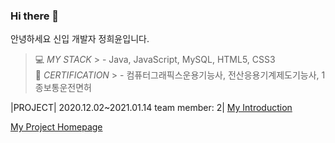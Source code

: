 ### Hi there 👋

안녕하세요 신입 개발자 정희윤입니다.


> 💻 _*MY STACK*_                                                                                                                                                                   >            - Java, JavaScript, MySQL, HTML5, CSS3                                                                                                                               
> 🎫 _*CERTIFICATION*_                                                                                                                                                             >            - 컴퓨터그래픽스운용기능사, 전산응용기계제도기능사, 1종보통운전면허

|PROJECT| 2020.12.02~2021.01.14
          team member: 2|
[My Introduction](http://heeyun9418.github.io)

[My Project Homepage](http://embed.swq.co.kr/eLINK/)
<!--
**heeyun9418/heeyun9418** is a ✨ _special_ ✨ repository because its `README.md` (this file) appears on your GitHub profile.

Here are some ideas to get you started:

- 🔭 I’m currently working on ...
- 🌱 I’m currently learning ...
- 👯 I’m looking to collaborate on ...
- 🤔 I’m looking for help with ...
- 💬 Ask me about ...
- 📫 How to reach me: ...
- 😄 Pronouns: ...
- ⚡ Fun fact: ...
-->
